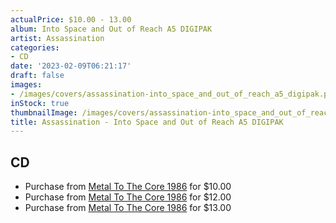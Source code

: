 ```yaml
---
actualPrice: $10.00 - 13.00
album: Into Space and Out of Reach A5 DIGIPAK
artist: Assassination
categories:
- CD
date: '2023-02-09T06:21:17'
draft: false
images:
- /images/covers/assassination-into_space_and_out_of_reach_a5_digipak.png
inStock: true
thumbnailImage: /images/covers/assassination-into_space_and_out_of_reach_a5_digipak-thumb.png
title: Assassination - Into Space and Out of Reach A5 DIGIPAK
---
```


## CD
* Purchase from [Metal To The Core 1986](https://metaltothecore1986.com/shop/assassination-into-space-and-out-of-reach-a5-digipak-cd/) for $10.00
* Purchase from [Metal To The Core 1986](https://metaltothecore1986.com/shop/assassination-into-space-and-out-of-reach-a5-digipak-cd/) for $12.00
* Purchase from [Metal To The Core 1986](https://metaltothecore1986.com/shop/assassination-into-space-and-out-of-reach-a5-digipak-cd/) for $13.00
